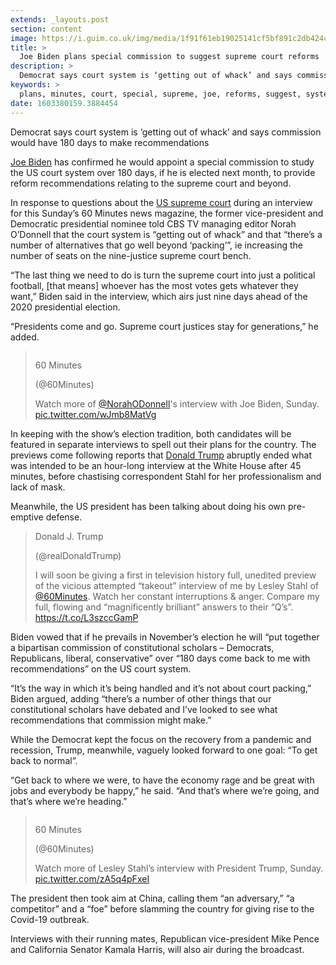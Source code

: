 ```yaml
--- 
extends: _layouts.post 
section: content 
image: https://i.guim.co.uk/img/media/1f91f61eb19025141cf5bf891c2db424ca6b7329/6_0_3441_2066/master/3441.jpg?width=1200&height=630&quality=85&auto=format&fit=crop&overlay-align=bottom%2Cleft&overlay-width=100p&overlay-base64=L2ltZy9zdGF0aWMvb3ZlcmxheXMvdGctZGVmYXVsdC5wbmc&enable=upscale&s=5c467d7ac6a87e02339f50a5510aa028 
title: > 
  Joe Biden plans special commission to suggest supreme court reforms 
description: > 
  Democrat says court system is ‘getting out of whack’ and says commission would have 180 days to make recommendationsJoe Biden has confirmed he would appoint a special commission to study the US court system over 180 days, if he is elected next month, to provide reform recommendations relating to the supreme court and beyond.Supreme court justices stay for generations,” he added.60 Minutes (@60Minutes) Watch more of @NorahODonnell's interview with Joe Biden, Sunday.“And that’s where we’re going, and that’s where we’re heading.”60 Minutes (@60Minutes) Watch more of Lesley Stahl’s interview with President Trump, Sunday.Interviews with their running mates, Republican vice-president Mike Pence and California Senator Kamala Harris, will also air during the broadcast. 
keywords: > 
  plans, minutes, court, special, supreme, joe, reforms, suggest, system, interview, days, watch, commission, biden, trump 
date: 1603380159.3884454 
--- 
```

<div><p>Democrat says court system is &#8216;getting out of whack&#8217; and says commission would have 180 days to make recommendations</p><p><a href="https://www.theguardian.com/us-news/joebiden" class="u-underline">Joe Biden</a> has confirmed he would appoint a special commission to study the US court system over 180 days, if he is elected next month, to provide reform recommendations relating to the supreme court and beyond.</p>
<p>In response to questions about the <a href="https://www.theguardian.com/law/us-supreme-court" class="u-underline">US supreme court</a> during an interview for this Sunday&#8217;s 60 Minutes news magazine, the former vice-president and Democratic presidential nominee told CBS TV managing editor Norah O&#8217;Donnell that the court system is &#8220;getting out of whack&#8221; and that &#8220;there&#8217;s a number of alternatives that go well beyond &#8216;packing&#8217;&#8221;, ie increasing the number of seats on the nine-justice supreme court bench.</p>
<p>&#8220;The last thing we need to do is turn the supreme court into just a political football, [that means] whoever has the most votes gets whatever they want,&#8221; Biden said in the interview, which airs just nine days ahead of the 2020 presidential election.</p>
<p>&#8220;Presidents come and go. Supreme court justices stay for generations,&#8221; he added.</p>

<blockquote class="js-tweet tweet">
<img src="https://pbs.twimg.com/amplify_video_thumb/1319234503043354625/img/n92Tbc9CKeUmxc9C.jpg" alt="" rel="nofollow" class="js-tweet-main-image tweet-main-image">
<p class="tweet__user-name">60 Minutes </p>
<p class="tweet__user-id">(@60Minutes)</p>
<p lang="en" dir="ltr" class="tweet-body">Watch more of <a href="https://twitter.com/NorahODonnell?ref_src=twsrc%5Etfw" class="u-underline">@NorahODonnell</a>'s interview with Joe Biden, Sunday. <a href="https://t.co/wJmb8MatVg" class="u-underline">pic.twitter.com/wJmb8MatVg</a></p>
<a href="https://twitter.com/60Minutes/status/1319234605342445569?ref_src=twsrc%5Etfw"></a>
 
</blockquote>

<p>In keeping with the show&#8217;s election tradition, both candidates will be featured in separate interviews to spell out their plans for the country. The previews come following reports that <a href="https://www.theguardian.com/us-news/donaldtrump" class="u-underline">Donald Trump</a> abruptly ended what was intended to be an hour-long interview at the White House after 45 minutes, before chastising correspondent Stahl for her professionalism and lack of mask.</p>
<p>Meanwhile, the US president has been talking about doing his own pre-emptive defense.</p>

<blockquote class="js-tweet tweet">
<p class="tweet__user-name">Donald J. Trump </p>
<p class="tweet__user-id">(@realDonaldTrump)</p>
<p lang="en" dir="ltr" class="tweet-body">I will soon be giving a first in television history full, unedited preview of the vicious attempted &#8220;takeout&#8221; interview of me by Lesley Stahl of <a href="https://twitter.com/60Minutes?ref_src=twsrc%5Etfw" class="u-underline">@60Minutes</a>. Watch her constant interruptions &amp; anger. Compare my full, flowing and &#8220;magnificently brilliant&#8221; answers to their &#8220;Q&#8217;s&#8221;. <a href="https://t.co/L3szccGamP" class="u-underline">https://t.co/L3szccGamP</a></p>
<a href="https://twitter.com/realDonaldTrump/status/1319248527613100035?ref_src=twsrc%5Etfw"></a>
 
</blockquote>

<p>Biden vowed that if he prevails in November&#8217;s election he will &#8220;put together a bipartisan commission of constitutional scholars &#8211; Democrats, Republicans, liberal, conservative&#8221; over &#8220;180 days come back to me with recommendations&#8221; on the US court system.</p>
<p>&#8220;It&#8217;s the way in which it&#8217;s being handled and it&#8217;s not about court packing,&#8221; Biden argued, adding &#8220;there&#8217;s a number of other things that our constitutional scholars have debated and I&#8217;ve looked to see what recommendations that commission might make.&#8221;</p>
<p>While the Democrat kept the focus on the recovery from a pandemic and recession, Trump, meanwhile, vaguely looked forward to one goal: &#8220;To get back to normal&#8221;.</p>
<p>&#8220;Get back to where we were, to have the economy rage and be great with jobs and everybody be happy,&#8221; he said. &#8220;And that&#8217;s where we&#8217;re going, and that&#8217;s where we&#8217;re heading.&#8221;</p>

<blockquote class="js-tweet tweet">
<img src="https://pbs.twimg.com/amplify_video_thumb/1319234836398309376/img/vHHen2yBfAYoukGu.jpg" alt="" rel="nofollow" class="js-tweet-main-image tweet-main-image">
<p class="tweet__user-name">60 Minutes </p>
<p class="tweet__user-id">(@60Minutes)</p>
<p lang="en" dir="ltr" class="tweet-body">Watch more of Lesley Stahl&#8217;s interview with President Trump, Sunday. <a href="https://t.co/zA5q4pFxeI" class="u-underline">pic.twitter.com/zA5q4pFxeI</a></p>
<a href="https://twitter.com/60Minutes/status/1319234940249190400?ref_src=twsrc%5Etfw"></a>
 
</blockquote>

<p>The president then took aim at China, calling them &#8220;an adversary,&#8221; &#8220;a competitor&#8221; and a &#8220;foe&#8221; before slamming the country for giving rise to the Covid-19 outbreak.</p>
<p>Interviews with their running mates, Republican vice-president Mike Pence and California Senator Kamala Harris, will also air during the broadcast.</p>
<p class="after-article js-after-article"></p>
</div>